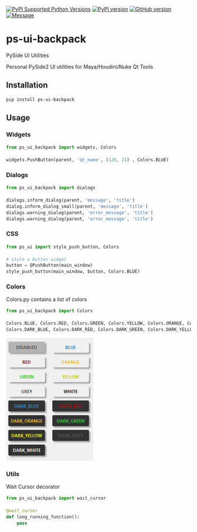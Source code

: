 [![PyPI Supported Python Versions](https://img.shields.io/pypi/pyversions/pyside-ui-backpack.svg?style=flat-square&logo=appveyor)](https://pypi.python.org/pypi/pyside-ui-backpack/)
[![PyPI version](https://badge.fury.io/py/pyside-ui-backpack.svg?style=flat-square&logo=appveyor)](https://badge.fury.io/py/pyside-ui-backpack)
[![GitHub version](https://badge.fury.io/gh/MaxRocamora%2Fpyside-ui-backpack.svg?style=flat-square&logo=appveyor)](https://badge.fury.io/gh/MaxRocamora%2Fpyside-ui-backpack)
[![Message](https://img.shields.io/badge/python--backpack-python-blue?style=flat-square&logo=appveyor)](https://github.com/MaxRocamora/pyside-ui-backpack)


# ps-ui-backpack
 PySide UI Utilities

Personal PySide2 UI utilities for Maya/Houdini/Nuke Qt Tools

## Installation

```bash
pip install ps-ui-backpack
```

## Usage

### Widgets

```python
from ps_ui_backpack import widgets, Colors

widgets.PushButton(parent, 'qt_name', (120, 21) , Colors.BLUE)

```

### Dialogs

```python
from ps_ui_backpack import dialogs

dialogs.inform_dialog(parent, 'message', 'title')
dialog.inform_dialog_small(parent, 'message', 'title')
dialogs.warning_dialog(parent, 'error_message', 'title')
dialogs.warning_dialog(parent, 'error_message', 'title')

```

### CSS

```python
from ps_ui import style_push_button, Colors

# style a button widget
button = QPushButton(main_window)
style_push_button(main_window, button, Colors.BLUE)

```

### Colors

Colors.py contains a list of colors

```python
from ps_ui_backpack import Colors

Colors.BLUE, Colors.RED, Colors.GREEN, Colors.YELLOW, Colors.ORANGE, Colors.GREY, Colors.WHITE
Colors.DARK_BLUE, Colors.DARK_RED, Colors.DARK_GREEN, Colors.DARK_YELLOW, Colors.DARK_ORANGE, Colors.DARK_GREY, Colors.DARK_WHITE
```

![Push Button](img/button_colors.png)

### Utils

Wait Cursor decorator

```python
from ps_ui_backpack import wait_cursor

@wait_cursor
def long_running_function():
    pass
```
